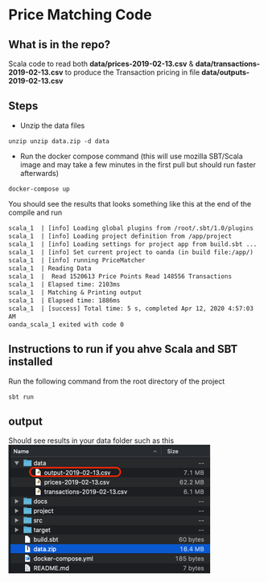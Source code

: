 # Price Matching Code

## What is in the repo?

Scala code to read both **data/prices-2019-02-13.csv** & **data/transactions-2019-02-13.csv** to produce the Transaction pricing in file **data/outputs-2019-02-13.csv**

## Steps

- Unzip the data files

```
unzip unzip data.zip -d data
```

- Run the docker compose command (this will use mozilla SBT/Scala image and may take a few minutes in the first pull but should run faster afterwards)

```
docker-compose up
```

You should see the results that looks something like this at the end of the compile and run

```
scala_1  | [info] Loading global plugins from /root/.sbt/1.0/plugins
scala_1  | [info] Loading project definition from /app/project
scala_1  | [info] Loading settings for project app from build.sbt ...
scala_1  | [info] Set current project to oanda (in build file:/app/)
scala_1  | [info] running PriceMatcher
scala_1  | Reading Data
scala_1  |  Read 1520613 Price Points Read 148556 Transactions
scala_1  | Elapsed time: 2103ms
scala_1  | Matching & Printing output
scala_1  | Elapsed time: 1886ms
scala_1  | [success] Total time: 5 s, completed Apr 12, 2020 4:57:03 AM
oanda_scala_1 exited with code 0
```

## Instructions to run if you ahve Scala and SBT installed

Run the following command from the root directory of the project

```
sbt run
```

## output

Should see results in your data folder such as this
![output](docs/output.png)
